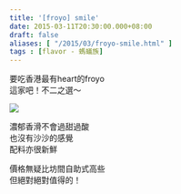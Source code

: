 ```yaml
---
title: '[froyo] smile'
date: 2015-03-11T20:30:00.000+08:00
draft: false
aliases: [ "/2015/03/froyo-smile.html" ]
tags : [flavor - 螞蟻族]
---
```


要吃香港最有heart的froyo  
這家吧！不二之選～  

[![](https://farm9.staticflickr.com/8592/16749661865_9d9d775bf5_z.jpg)](https://farm9.staticflickr.com/8592/16749661865_9d9d775bf5_z.jpg)

濃郁香滑不會過甜過酸  
也沒有沙沙的感覺  
配料亦很新鮮  
  
價格無疑比坊間自助式高些  
但絕對絕對值得的！